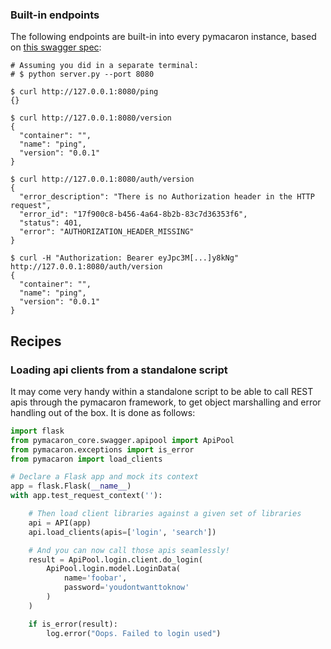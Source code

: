 


### Built-in endpoints

The following endpoints are built-in into every pymacaron instance, based
on [this swagger spec](https://github.com/pymacaron/pymacaron/blob/master/pymacaron/ping.yaml):

```
# Assuming you did in a separate terminal:
# $ python server.py --port 8080

$ curl http://127.0.0.1:8080/ping
{}

$ curl http://127.0.0.1:8080/version
{
  "container": "",
  "name": "ping",
  "version": "0.0.1"
}

$ curl http://127.0.0.1:8080/auth/version
{
  "error_description": "There is no Authorization header in the HTTP request",
  "error_id": "17f900c8-b456-4a64-8b2b-83c7d36353f6",
  "status": 401,
  "error": "AUTHORIZATION_HEADER_MISSING"
}

$ curl -H "Authorization: Bearer eyJpc3M[...]y8kNg" http://127.0.0.1:8080/auth/version
{
  "container": "",
  "name": "ping",
  "version": "0.0.1"
}

```


## Recipes


### Loading api clients from a standalone script

It may come very handy within a standalone script to be able to call REST apis
through the pymacaron framework, to get object marshalling and error
handling out of the box. It is done as follows:

```python
import flask
from pymacaron_core.swagger.apipool import ApiPool
from pymacaron.exceptions import is_error
from pymacaron import load_clients

# Declare a Flask app and mock its context
app = flask.Flask(__name__)
with app.test_request_context(''):

    # Then load client libraries against a given set of libraries
    api = API(app)
    api.load_clients(apis=['login', 'search'])

    # And you can now call those apis seamlessly!
    result = ApiPool.login.client.do_login(
        ApiPool.login.model.LoginData(
            name='foobar',
            password='youdontwanttoknow'
        )
    )

    if is_error(result):
        log.error("Oops. Failed to login used")
```
